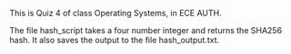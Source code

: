 This is Quiz 4 of class Operating Systems, in ECE AUTH.

The file hash_script takes a four number integer and returns the SHA256 hash.
It also saves the output to the file hash_output.txt.
